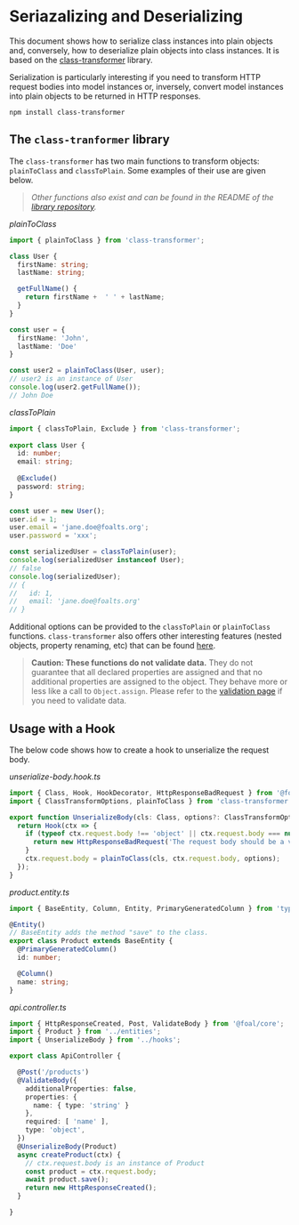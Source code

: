 # Seriazalizing and Deserializing

This document shows how to serialize class instances into plain objects and, conversely, how to deserialize plain objects into class instances. It is based on the [class-transformer](https://github.com/typestack/class-transformer) library.

Serialization is particularly interesting if you need to transform HTTP request bodies into model instances or, inversely, convert model instances into plain objects to be returned in HTTP responses.

```
npm install class-transformer
```

## The `class-tranformer` library

The `class-transformer` has two main functions to transform objects: `plainToClass` and `classToPlain`. Some examples of their use are given below.

> _Other functions also exist and can be found in the README of the [library repository](https://github.com/typestack/class-transformer)._

*plainToClass*
```typescript
import { plainToClass } from 'class-transformer';

class User {
  firstName: string;
  lastName: string;

  getFullName() {
    return firstName +  ' ' + lastName;
  }
}

const user = {
  firstName: 'John',
  lastName: 'Doe'
}

const user2 = plainToClass(User, user);
// user2 is an instance of User
console.log(user2.getFullName());
// John Doe
```

*classToPlain*
```typescript
import { classToPlain, Exclude } from 'class-transformer';
 
export class User {
  id: number;
  email: string;
  
  @Exclude()
  password: string;
}

const user = new User();
user.id = 1;
user.email = 'jane.doe@foalts.org';
user.password = 'xxx';

const serializedUser = classToPlain(user);
console.log(serializedUser instanceof User);
// false
console.log(serializedUser);
// {
//   id: 1,
//   email: 'jane.doe@foalts.org'
// }
```

Additional options can be provided to the `classToPlain` or `plainToClass` functions. `class-transformer` also offers other interesting features (nested objects, property renaming, etc) that can be found [here](https://github.com/typestack/class-transformer#readme).

> **Caution: These functions do not validate data.** They do not guarantee that all declared properties are assigned and that no additional properties are assigned to the object. They behave more or less like a call to `Object.assign`. Please refer to the [validation page](./validation-and-sanitization.md) if you need to validate data.
 
## Usage with a Hook

The below code shows how to create a hook to unserialize the request body.

*unserialize-body.hook.ts*
```typescript
import { Class, Hook, HookDecorator, HttpResponseBadRequest } from '@foal/core';
import { ClassTransformOptions, plainToClass } from 'class-transformer';

export function UnserializeBody(cls: Class, options?: ClassTransformOptions): HookDecorator {
  return Hook(ctx => {
    if (typeof ctx.request.body !== 'object' || ctx.request.body === null) {
      return new HttpResponseBadRequest('The request body should be a valid JSON.');
    }
    ctx.request.body = plainToClass(cls, ctx.request.body, options);
  });
}

```

*product.entity.ts*
```typescript
import { BaseEntity, Column, Entity, PrimaryGeneratedColumn } from 'typeorm';

@Entity()
// BaseEntity adds the method "save" to the class.
export class Product extends BaseEntity {
  @PrimaryGeneratedColumn()
  id: number;

  @Column()
  name: string;
}
```

*api.controller.ts*
```typescript
import { HttpResponseCreated, Post, ValidateBody } from '@foal/core';
import { Product } from '../entities';
import { UnserializeBody } from '../hooks';

export class ApiController {

  @Post('/products')
  @ValidateBody({
    additionalProperties: false,
    properties: {
      name: { type: 'string' }
    },
    required: [ 'name' ],
    type: 'object',
  })
  @UnserializeBody(Product)
  async createProduct(ctx) {
    // ctx.request.body is an instance of Product
    const product = ctx.request.body;
    await product.save();
    return new HttpResponseCreated();
  }

}
```